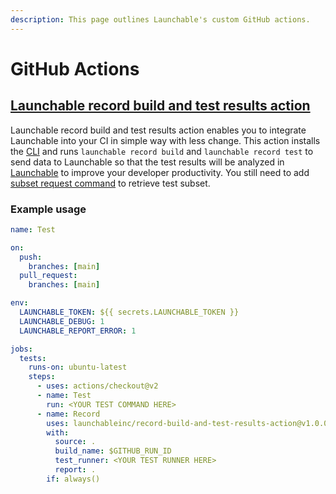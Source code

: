 ```yaml
---
description: This page outlines Launchable's custom GitHub actions.
---
```


# GitHub Actions

## [Launchable record build and test results action](https://github.com/marketplace/actions/record-build-and-test-results-action)

Launchable record build and test results action enables you to integrate Launchable into your CI in simple way with less change. This action installs the [CLI](https://github.com/launchableinc/cli) and runs `launchable record build` and `launchable record test` to send data to Launchable so that the test results will be analyzed in [Launchable](https://www.launchableinc.com/) to improve your developer productivity. You still need to add [subset request command](https://docs.launchableinc.com/resources/cli-reference#subset) to retrieve test subset.

### Example usage

```yaml
name: Test

on:
  push:
    branches: [main]
  pull_request:
    branches: [main]

env:
  LAUNCHABLE_TOKEN: ${{ secrets.LAUNCHABLE_TOKEN }}
  LAUNCHABLE_DEBUG: 1
  LAUNCHABLE_REPORT_ERROR: 1

jobs:
  tests:
    runs-on: ubuntu-latest
    steps:
      - uses: actions/checkout@v2
      - name: Test
        run: <YOUR TEST COMMAND HERE>
      - name: Record
        uses: launchableinc/record-build-and-test-results-action@v1.0.0
        with:
          source: .
          build_name: $GITHUB_RUN_ID
          test_runner: <YOUR TEST RUNNER HERE>
          report: .
        if: always()
```
